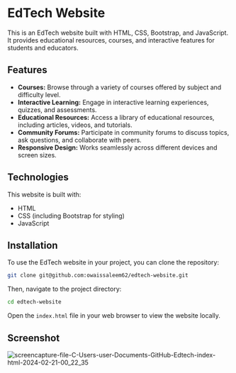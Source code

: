 
# EdTech Website

This is an EdTech website built with HTML, CSS, Bootstrap, and JavaScript. It provides educational resources, courses, and interactive features for students and educators.

## Features

- **Courses:** Browse through a variety of courses offered by subject and difficulty level.
- **Interactive Learning:** Engage in interactive learning experiences, quizzes, and assessments.
- **Educational Resources:** Access a library of educational resources, including articles, videos, and tutorials.
- **Community Forums:** Participate in community forums to discuss topics, ask questions, and collaborate with peers.
- **Responsive Design:** Works seamlessly across different devices and screen sizes.

## Technologies

This website is built with:

- HTML
- CSS (including Bootstrap for styling)
- JavaScript

## Installation

To use the EdTech website in your project, you can clone the repository:

```bash
git clone git@github.com:owaissaleem62/edtech-website.git
```

Then, navigate to the project directory:

```bash
cd edtech-website
```

Open the `index.html` file in your web browser to view the website locally.

## Screenshot

![screencapture-file-C-Users-user-Documents-GitHub-Edtech-index-html-2024-02-21-00_22_35](https://github.com/owaissaleem62/Edtech/assets/128397958/1dc9ce43-1326-45a3-b12c-47e0a8dc4743)


